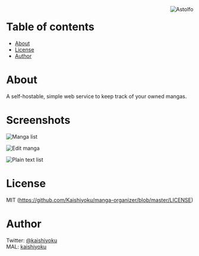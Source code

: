 <img align="right" src="https://i.imgur.com/p8UGVQb.jpg" alt="Astolfo"/>

Table of contents
=================
  * [About](#about)
  * [License](#license)
  * [Author](#author)

About
=====
A self-hostable, simple web service to keep track of your owned mangas.

Screenshots
===========
![Manga list](https://i.imgur.com/9Yaj94p.png)

![Edit manga](https://i.imgur.com/0JhKzTK.png)

![Plain text list](https://i.imgur.com/XORokMA.png)

License
=======
MIT (https://github.com/Kaishiyoku/manga-organizer/blob/master/LICENSE)


Author
======
Twitter: [@kaishiyoku](https://twitter.com/kaishiyoku)  
MAL: [kaishiyoku](https://myanimelist.net/profile/Kaishiyoku)
